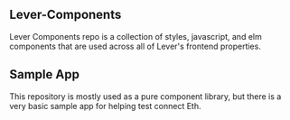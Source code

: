 ## Lever-Components

Lever Components repo is a collection of styles, javascript, and elm components that are used across all of Lever's frontend properties.

## Sample App

This repository is mostly used as a pure component library, but there is a very basic sample app for helping test connect Eth.

```

